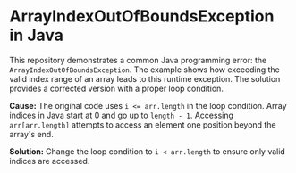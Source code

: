 # ArrayIndexOutOfBoundsException in Java

This repository demonstrates a common Java programming error: the `ArrayIndexOutOfBoundsException`.  The example shows how exceeding the valid index range of an array leads to this runtime exception.  The solution provides a corrected version with a proper loop condition.

**Cause:** The original code uses `i <= arr.length` in the loop condition.  Array indices in Java start at 0 and go up to `length - 1`. Accessing `arr[arr.length]` attempts to access an element one position beyond the array's end.

**Solution:** Change the loop condition to `i < arr.length` to ensure only valid indices are accessed.